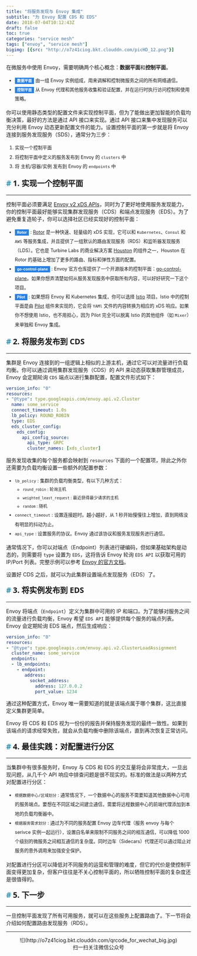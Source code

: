 ```yaml
---
title: "将服务发现与 Envoy 集成"
subtitle: "为 Envoy 配置 CDS 和 EDS"
date: 2018-07-04T10:12:43Z
draft: false
toc: true
categories: "service mesh"
tags: ["envoy", "service mesh"]
bigimg: [{src: "http://o7z41ciog.bkt.clouddn.com/picHD_12.png"}]
---
```


<!--more-->

在微服务中使用 Envoy，需要明确两个核心概念：**数据平面**和**控制平面**。

+ <span id="inline-blue">数据平面</span> 由一组 Envoy 实例组成，用来调解和控制微服务之间的所有网络通信。
+ <span id="inline-blue">控制平面</span> 从 Envoy 代理和其他服务收集和验证配置，并在运行时执行访问控制和使用策略。

你可以使用静态类型的配置文件来实现控制平面，但为了能做出更加智能的负载均衡决策，最好的方法是通过 API 接口来实现。通过 API 接口来集中发现服务可以充分利用 Envoy 动态更新配置文件的能力。设置控制平面的第一步就是将 Envoy 连接到服务发现服务（SDS），通常分为三步：

1. 实现一个控制平面
2. 将控制平面中定义的服务发布到 Envoy 的 `clusters` 中
3. 将 主机/容器/实例 发布到 Envoy 的 `endpoints` 中

## 1. 实现一个控制平面

----

控制平面必须要满足 [Envoy v2 xDS APIs](https://www.envoyproxy.io/docs/envoy/latest/api-v2/api)，同时为了更好地使用服务发现能力，你的控制平面最好能够实现集群发现服务（CDS）和端点发现服务（EDS）。为了避免重复造轮子，你可以选择社区已经实现好的控制平面：

+ <span id="inline-blue">Rotor</span> : [Rotor](https://github.com/turbinelabs/rotor) 是一种快速、轻量级的 xDS 实现，它可以和 `Kubernetes`、`Consul` 和 `AWS` 等服务集成，并且提供了一组默认的路由发现服务（RDS）和监听器发现服务（LDS）。它也是 Turbine Labs 的商业解决方案 [Houston](https://www.turbinelabs.io/) 的组件之一，Houston 在 Rotor 的基础上增加了更多的路由、指标和弹性方面的配置。
+ <span id="inline-blue">go-control-plane</span> : Envoy 官方仓库提供了一个开源版本的控制平面：[go-control-plane](https://github.com/envoyproxy/go-control-plane)。如果你想弄清楚如何从服务发现服务中获取所有内容，可以好好研究一下这个项目。
+ <span id="inline-blue">Pilot</span> :  如果想将 Envoy 和 Kubernetes 集成，你可以选择 [Istio](https://istio.io/) 项目。Istio 中的控制平面是由 [Pilot](https://istio.io/docs/concepts/traffic-management/pilot.html) 组件来实现的，它会将 `YAMl` 文件的内容转换为相应的 xDS 响应。如果你不想使用 Istio，也不用担心，因为 Pilot 完全可以脱离 Istio 的其他组件（如 `Mixer`）来单独和 Envoy 集成。

## 2. 将服务发布到 CDS

----

集群是 Envoy 连接到的一组逻辑上相似的上游主机，通过它可以对流量进行负载均衡。你可以通过调用集群发现服务（CDS）的 API 来动态获取集群管理成员，Envoy 会定期轮询 `CDS` 端点以进行集群配置，配置文件形式如下：

```yaml
version_info: "0"
resources:
- "@type": type.googleapis.com/envoy.api.v2.Cluster
  name: some_service
  connect_timeout: 1.0s
  lb_policy: ROUND_ROBIN
  type: EDS
  eds_cluster_config:
    eds_config:
      api_config_source:
        api_type: GRPC
        cluster_names: [xds_cluster]
```

服务发现收集的每个服务都会映射到 `resources` 下面的一个配置项，除此之外你还需要为负载均衡设置一些额外的配置参数：

+ `lb_policy` : 集群的负载均衡类型，有以下几种方式：
  + `round_robin` : 轮询主机
  + `weighted_least_request` : 最近获得最少请求的主机
  + `random` : 随机
+ `connect_timeout` : 设置连接超时。越小越好，从 1 秒开始慢慢往上增加，直到网络没有明显的抖动为止。
+ `api_type` : 设置服务的协议。Envoy 通过该协议和服务发现服务进行通信。

通常情况下，你可以对端点（Endpoint）列表进行硬编码，但如果基础架构是动态的，则需要将 `type` 设置为 `EDS`，这将告诉 Envoy 轮询 `EDS API` 以获取可用的 IP/Port 列表。完整示例可以参考 [Envoy 的官方文档](https://www.envoyproxy.io/docs/envoy/latest/api-v1/cluster_manager/cluster.html)。

设置好 CDS 之后，就可以为此集群设置端点发现服务（EDS）了。

## 3. 将实例发布到 EDS

----

Envoy 将端点（`Endpoint`）定义为集群中可用的 IP 和端口。为了能够对服务之间的流量进行负载均衡，Envoy 希望 `EDS API` 能够提供每个服务的端点列表。Envoy 会定期轮询 EDS 端点，然后生成响应：

```yaml
version_info: "0"
resources:
- "@type": type.googleapis.com/envoy.api.v2.ClusterLoadAssignment
  cluster_name: some_service
  endpoints:
  - lb_endpoints:
    - endpoint:
       address:
         socket_address:
           address: 127.0.0.2
           port_value: 1234
```

通过这种配置方式，Envoy 唯一需要知道的就是该端点属于哪个集群，这比直接定义集群更简单。

Envoy 将 CDS 和 EDS 视为一份份的报告并保持服务发现的最终一致性。如果到该端点的请求经常失败，就会从负载均衡中删除该端点，直到再次恢复正常访问。

## 4. 最佳实践：对配置进行分区

----

当集群中有很多服务时，Envoy 与 CDS 和 EDS 的交互量将会非常庞大，一旦出现问题，从几千个 API 响应中排查问题是很不现实的。标准的做法是以两种方式对配置进行分区：

+ `根据数据中心/区域划分` : 通常情况下，一个数据中心的服务不需要知道其他数据中心可用的服务端点。要想在不同区域之间建立通信，需要将远程数据中心的前端代理添加到本地的负载均衡器中。
+ `根据服务需求划分` : 通过为不同的服务配置 Envoy 边车代理（服务 envoy 与每个 serivce 实例一起运行），设置白名单来限制不同服务之间的相互通信，可以降低 1000 个级别的微服务之间相互通信的复杂度。同时边车（Sidecars）代理还可以通过阻止对服务的意外调用来加强安全保护。

对配置进行分区可以降低对不同服务的运营和管理的难度，但它的代价是使控制平面变得更加复杂，但客户往往是不关心控制平面的，所以牺牲控制平面的复杂度还是很值得的。

## 5. 下一步

----

一旦控制平面发现了所有可用服务，就可以在这些服务上配置路由了。下一节将会介绍如何配置路由发现服务（RDS）。

----

<center>![](http://o7z41ciog.bkt.clouddn.com/qrcode_for_wechat_big.jpg)</center>
<center>扫一扫关注微信公众号</center>

<style>
a:hover{cursor:url(http://oqk3alhse.bkt.clouddn.com/cursor_5.png), pointer;}
body {
    cursor: url(http://oqk3alhse.bkt.clouddn.com/cursor_1.png), default;
}
h1,h2,h3,h4,h5,h6 {
    font-family: 'Open Sans', 'Helvetica Neue', Helvetica, Arial, sans-serif;
    font-weight: 800;
    margin-top: 35px;
}
h2 {
    display: block;
    font-size: 1.5em;
    margin-block-start: 0.83em;
    margin-block-end: 0.83em;
    margin-inline-start: 0px;
    margin-inline-end: 0px;
    font-weight: bold;
}
h2::before {
    content: "#";
    margin-right: 5px;
    color: #2d96bd;
}
h3 {
    color: #0099CC;
}
h4 {
    color: #F77A0B;
}
li {
    line-height: 2;
    font-size: 0.9em;
}
blockquote {
    padding: 10px 20px;
    margin: 0 0 20px;
    font-size: 16px;
    border-left: 5px solid #986dbd;
}
#h2{
    margin-bottom:2em;
    margin-right: 5px;
    padding: 8px 15px;
    letter-spacing: 2px;
    background-image: linear-gradient(to right bottom, rgb(0, 188, 212), rgb(63, 81, 181));
    background-color: rgb(63, 81, 181);
    color: rgb(255, 255, 255);
    border-left: 10px solid rgb(51, 51, 51);
    border-radius:5px;
    text-shadow: rgb(102, 102, 102) 1px 1px 1px;
    box-shadow: rgb(102, 102, 102) 1px 1px 2px;
}
#note {
    font-size: 1.5rem;
    font-style: italic;
    padding: 0 1rem;
    margin: 2.5rem 0;
    position: relative;
    background-color: #fafeff;
    border-top: 1px dotted #9954bb;
    border-bottom: 1px dotted #9954bb;
}
#note-title {
    padding: 0.2rem 0.5rem;
    background: #9954bb;
    color: #FFF;
    position: absolute;
    left: 0;
    top: 0.25rem;
    box-shadow: 0 2px 4px rgba(0,0,0,0.2);
    border-radius: 4px;
    -webkit-transform: rotate(-5deg) translateX(-10px) translateY(-25px);
    -moz-transform: rotate(-5deg) translateX(-10px) translateY(-25px);
    -ms-transform: rotate(-5deg) translateX(-10px) translateY(-25px);
    -o-transform: rotate(-5deg) translateX(-10px) translateY(-25px);
    transform: rotate(-5deg) translateX(-10px) translateY(-25px);
}
#inline-yellow {
display:inline;
padding:.2em .6em .3em;
font-size:80%;
font-weight:bold;
line-height:1;
color:#fff;
text-align:center;
white-space:nowrap;
vertical-align:baseline;
border-radius:0;
background-color: #f0ad4e;
}
#inline-green {
display:inline;
padding:.2em .6em .3em;
font-size:80%;
font-weight:bold;
line-height:1;
color:#fff;
text-align:center;
white-space:nowrap;
vertical-align:baseline;
border-radius:0;
background-color: #5cb85c;
}
#inline-blue {
display:inline;
padding:.2em .6em .3em;
font-size:80%;
font-weight:bold;
line-height:1;
color:#fff;
text-align:center;
white-space:nowrap;
vertical-align:baseline;
border-radius:0;
background-color: #2780e3;
}
#inline-purple {
display:inline;
padding:.2em .6em .3em;
font-size:80%;
font-weight:bold;
line-height:1;
color:#fff;
text-align:center;
white-space:nowrap;
vertical-align:baseline;
border-radius:0;
background-color: #9954bb;
}
#div-border-left-red {
display: block;
padding: 10px;
margin: 10px 0;
border: 1px solid #ccc;
border-left-width: 5px;
border-radius: 3px;
border-left-color: #df3e3e;
}
#div-border-left-yellow {
display: block;
padding: 10px;
margin: 10px 0;
border: 1px solid #ccc;
border-left-width: 5px;
border-radius: 3px;
border-left-color: #f0ad4e;
}
#div-border-left-green {
display: block;
padding: 10px;
margin: 10px 0;
border: 1px solid #ccc;
border-left-width: 5px;
border-radius: 3px;
border-left-color: #5cb85c;
}
#div-border-left-blue {
display: block;
padding: 10px;
margin: 10px 0;
border: 1px solid #ccc;
border-left-width: 5px;
border-radius: 3px;
border-left-color: #2780e3;
}
#div-border-left-purple {
display: block;
padding: 10px;
margin: 10px 0;
border: 1px solid #ccc;
border-left-width: 5px;
border-radius: 3px;
border-left-color: #9954bb;
}
#div-border-right-red {
display: block;
padding: 10px;
margin: 10px 0;
border: 1px solid #ccc;
border-right-width: 5px;
border-radius: 3px;
border-right-color: #df3e3e;
}
#div-border-right-yellow {
display: block;
padding: 10px;
margin: 10px 0;
border: 1px solid #ccc;
border-right-width: 5px;
border-radius: 3px;
border-right-color: #f0ad4e;
}
#div-border-right-green {
display: block;
padding: 10px;
margin: 10px 0;
border: 1px solid #ccc;
border-right-width: 5px;
border-radius: 3px;
border-right-color: #5cb85c;
}
#div-border-right-blue {
display: block;
padding: 10px;
margin: 10px 0;
border: 1px solid #ccc;
border-right-width: 5px;
border-radius: 3px;
border-right-color: #2780e3;
}
#div-border-right-purple {
display: block;
padding: 10px;
margin: 10px 0;
border: 1px solid #ccc;
border-right-width: 5px;
border-radius: 3px;
border-right-color: #9954bb;
}
#div-border-top-red {
display: block;
padding: 10px;
margin: 10px 0;
border: 1px solid #ccc;
border-top-width: 5px;
border-radius: 3px;
border-top-color: #df3e3e;
}
#div-border-top-yellow {
display: block;
padding: 10px;
margin: 10px 0;
border: 1px solid #ccc;
border-top-width: 5px;
border-radius: 3px;
border-top-color: #f0ad4e;
}
#div-border-top-green {
display: block;
padding: 10px;
margin: 10px 0;
border: 1px solid #ccc;
border-top-width: 5px;
border-radius: 3px;
border-top-color: #5cb85c;
}
#div-border-top-blue {
display: block;
padding: 10px;
margin: 10px 0;
border: 1px solid #ccc;
border-top-width: 5px;
border-radius: 3px;
border-top-color: #2780e3;
}
#div-border-top-purple {
display: block;
padding: 10px;
margin: 10px 0;
border: 1px solid #ccc;
border-top-width: 5px;
border-radius: 3px;
border-top-color: #9954bb;
}
</style>
